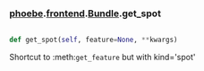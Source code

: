 ### [phoebe](phoebe.md).[frontend](frontend.md).[Bundle](Bundle.md).get_spot

```py

def get_spot(self, feature=None, **kwargs)

```



Shortcut to :meth:`get_feature` but with kind='spot'

